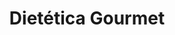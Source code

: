 ---
title: "Dietética Gourmet"
url: /ciudad-autonoma-de-buenos-aires/dietetica-gourmet/
shop: alimentación sana
---